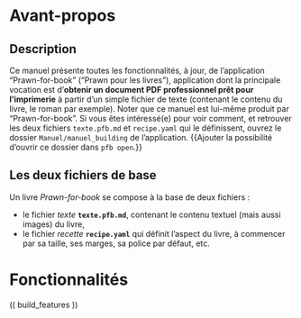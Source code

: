 # Avant-propos

## Description
Ce manuel présente toutes les fonctionnalités, à jour, de l’application “Prawn-for-book” (“Prawn pour les livres”), application dont la principale vocation est d’**obtenir un document PDF professionnel prêt pour l’imprimerie** à partir d’un simple fichier de texte (contenant le contenu du livre, le roman par exemple).
Noter que ce manuel est lui-même produit par “Prawn-for-book”. Si vous êtes intéressé(e) pour voir comment, et retrouver les deux fichiers `texte.pfb.md` et `recipe.yaml` qui le définissent, ouvrez le dossier `Manuel/manuel_building` de l’application.
{{Ajouter la possibilité d’ouvrir ce dossier dans `pfb open`.}}

## Les deux fichiers de base
Un livre *Prawn-for-book* se compose à la base de deux fichiers :
* le fichier *texte* **`texte.pfb.md`**, contenant le contenu textuel (mais aussi images) du livre,
* le fichier *recette* **`recipe.yaml`** qui définit l’aspect du livre, à commencer par sa taille, ses marges, sa police par défaut, etc.

# Fonctionnalités
(( build_features ))

